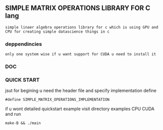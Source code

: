 ## SIMPLE MATRIX OPERATIONS LIBRARY FOR C lang

	simple linaer algebra operations library for c which is using GPU and CPU for creating simple datascience things in c 
	
### deppendincies 
	only one system wise if u want support for CUDA u need to install it 

### DOC
	 


### QUICK START
jsut for begining u need the header file and 
specify implementation define
```
#define SIMPLE_MATRIX_OPERATIONS_IMPLEMENTATION
```

if u wont detailed quickstart example 
visit directory examples
CPU 
CUDA
and run

```
make-B && ./main
```

